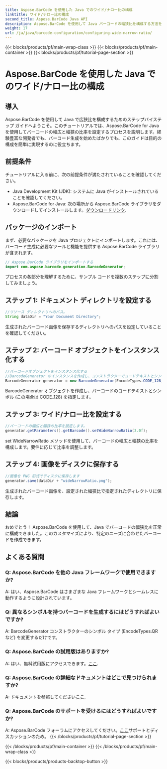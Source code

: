 ```yaml
---
title: Aspose.BarCode を使用した Java でのワイド/ナロー比の構成
linktitle: ワイド/ナロー比の構成
second_title: Aspose.BarCode Java API
description: Aspose.BarCode を使用して Java バーコードの幅狭比を構成する方法を学習します。シームレスなカスタマイズについては、ステップバイステップのガイドに従ってください。
weight: 17
url: /ja/java/barcode-configuration/configuring-wide-narrow-ratio/
---
```


{{< blocks/products/pf/main-wrap-class >}}
{{< blocks/products/pf/main-container >}}
{{< blocks/products/pf/tutorial-page-section >}}

# Aspose.BarCode を使用した Java でのワイド/ナロー比の構成


## 導入

Aspose.BarCode を使用して Java で広狭比を構成するためのステップバイステップ ガイドへようこそ。このチュートリアルでは、Aspose.BarCode for Java を使用してバーコードの幅広と幅狭の比率を設定するプロセスを説明します。経験豊富な開発者でも、バーコード生成を始めたばかりでも、このガイドは目的の構成を簡単に実現するのに役立ちます。

## 前提条件

チュートリアルに入る前に、次の前提条件が満たされていることを確認してください。

- Java Development Kit (JDK): システムに Java がインストールされていることを確認してください。
-  Aspose.BarCode for Java: 次の場所から Aspose.BarCode ライブラリをダウンロードしてインストールします。[ダウンロードリンク](https://releases.aspose.com/barcode/java/).

## パッケージのインポート

まず、必要なパッケージを Java プロジェクトにインポートします。これには、バーコード生成に必要なツールと機能を提供する Aspose.BarCode ライブラリが含まれます。

```java
// Aspose.BarCode ライブラリをインポートする
import com.aspose.barcode.generation.BarcodeGenerator;
```

プロセスの各部分を理解するために、サンプル コードを複数のステップに分割してみましょう。

## ステップ 1: ドキュメント ディレクトリを設定する

```java
//リソース ディレクトリへのパス。
String dataDir = "Your Document Directory";
```

生成されたバーコード画像を保存するディレクトリへのパスを設定していることを確認してください。

## ステップ 2: バーコード オブジェクトをインスタンス化する

```java
//バーコードオブジェクトをインスタンス化する
//BarcodeGenerator のインスタンスを作成し、コンストラクターでコードテキストとシンボルを指定します。
BarcodeGenerator generator = new BarcodeGenerator(EncodeTypes.CODE_128, "12345678");
```

BarcodeGenerator オブジェクトを作成し、バーコードのコードテキストとシンボル (この場合は CODE_128) を指定します。

## ステップ 3: ワイド/ナロー比を設定する

```java
//バーコードの幅広と幅狭の比率を設定します。
generator.getParameters().getBarcode().setWideNarrowRatio(3.0f);
```

set WideNarrowRatio メソッドを使用して、バーコードの幅広と幅狭の比率を構成します。要件に応じて比率を調整します。

## ステップ 4: 画像をディスクに保存する

```java
//画像を PNG 形式でディスクに保存します
generator.save(dataDir + "wideNarrowRatio.png");
```

生成されたバーコード画像を、設定された幅狭比で指定されたディレクトリに保存します。

## 結論

おめでとう！ Aspose.BarCode を使用して、Java でバーコードの幅狭比を正常に構成できました。このカスタマイズにより、特定のニーズに合わせたバーコードを作成できます。

## よくある質問

### Q: Aspose.BarCode を他の Java フレームワークで使用できますか?
A: はい、Aspose.BarCode はさまざまな Java フレームワークとシームレスに動作するように設計されています。

### Q: 異なるシンボルを持つバーコードを生成するにはどうすればよいですか?
A: BarcodeGenerator コンストラクターのシンボル タイプ (EncodeTypes.QR など) を変更するだけです。

### Q: Aspose.BarCode の試用版はありますか?
 A: はい、無料試用版にアクセスできます。[ここ](https://releases.aspose.com/).

### Q: Aspose.BarCode の詳細なドキュメントはどこで見つけられますか?
 A: ドキュメントを参照してください[ここ](https://reference.aspose.com/barcode/java/).

### Q: Aspose.BarCode のサポートを受けるにはどうすればよいですか?
 A: Aspose.BarCode フォーラムにアクセスしてください。[ここ](https://forum.aspose.com/c/barcode/13)サポートとディスカッションのため。
{{< /blocks/products/pf/tutorial-page-section >}}

{{< /blocks/products/pf/main-container >}}
{{< /blocks/products/pf/main-wrap-class >}}

{{< blocks/products/products-backtop-button >}}
